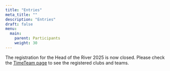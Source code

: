 ```yaml
---
title: "Entries"
meta_title: ""
description: "Entries"
draft: false
menu:
  main:
    parent: Participants
    weight: 30
---
```

The registration for the Head of the River 2025 is now closed. Please check the [TimeTeam page](https://regatta.time-team.nl/headoftheriveramstel/2025/entries/clubs.php) to see the registered clubs and teams.


<!-- If you want to participate in the Head of the River Amstel, you have to register yourself. You can do that by filling in the pre-registration form below AND register at the Dutch Rowing Association (KNRB, see this page below the pre-registration form) -->

<!-- If you want to participate in the Head of the River Amstel, you have to register yourself. You can do that by registering at the Dutch Rowing Association (KNRB).

#### Entry fees:
- Coastal Quads: € 40,00
- Quads: €90,00
- Eight: €122,50
- Corporate Four: €250,00
- Corporate Eight: €325,00 -->

<!-- ### 1. Pre-registration form -->
<!-- <section id="sect_pre_reg_form" style="margin-top:-200px; padding-top:200px;">
<div id="pre_registration" style="width: 100%; max-width: 700px; padding-bottom:25px; padding-top:25px; margin-left:auto; margin-right:auto; ">
  <div style="position: relative; width: 100%; overflow: hidden; ">
    <p><iframe src="https://docs.google.com/forms/d/e/1FAIpQLSdJAxRake6h5QYhFMlY_yjbtS7flZ7XO6s01kZm5IxxhXFBig/viewform?embedded=true" height="3000" width="100%" frameborder="0" marginheight="0" marginwidth="0">Loading…</iframe></p>
  </div>
</div>
</section> -->


<!-- ### 1. Register with the National Rowing Association (KNRB)

**Entries with existing username and password**   
If you have participated in last year’s event, you should have received a username and password on behalf of your rowing club. You can re-use these credentials for this year’s event and sign up at [mijnvereniging.knrb.nl](http://www.mijnvereniging.knrb.nl).   
If you have lost your credentials, please send an email to the KNRB. (martijn.vanrossum@knrb.nl)

**New entries**   
If you want to participate, please send an email (at least one week before closing date of entries) to the KNRB (martijn.vanrossum@knrb.nl) and include the following information:

- The full name of your rowing club
- Country
- Contact name
- Contact mail address

To enter combination crews (Dutch -  foreign / foreign – foreign) please turn to the KNRB (martijn.vanrossum@knrb.nl) with following information:

- Event number, for example 115-D8* (Women’s Scull Eights)
- Club name
- Names of rowers/coxes plus seating
- Birthdates rowers/coxes (not only birthyears)

**Payment**   
The entry fees include KNRB competition license surcharge. Please pay before Tuesday, 5 March at 20:00 hrs. to IBAN NL 71 INGB 0006 6289 83, in the name of Amsterdamsche Roeibond in Amsterdam. Sometimes a BIC/Swift code is requested: INGBNL2A or the name and address of the bank (ING BANK, Bijlmerdreef 106, 1102 CT, Amsterdam). Please include the name of the registering rowing club and the event field.

<div class="grid grid-cols-1">

[{{< image src="images/logos/KNRB.png" caption="" alt="KNRB" height="110" width="175" position="left" command="" option="q100" class="" title="KNRB"  webp="false" >}}](https://roeievenementen.knrb.nl/tournament-details/3256?tab=details)

</div> -->